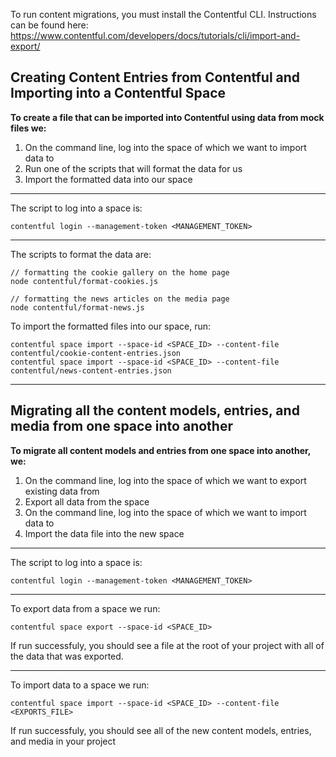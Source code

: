 To run content migrations, you must install the Contentful CLI.
Instructions can be found here: https://www.contentful.com/developers/docs/tutorials/cli/import-and-export/

<h2>Creating Content Entries from Contentful and Importing into a Contentful Space</h2>

<b>To create a file that can be imported into Contentful using data from mock files we:</b>

<ol>
    <li>On the command line, log into the space of which we want to import data to </li>
    <li>Run one of the scripts that will format the data for us</li>
    <li>Import the formatted data into our space</li>
</ol>

---

The script to log into a space is:

```
contentful login --management-token <MANAGEMENT_TOKEN>
```

---

The scripts to format the data are:

```
// formatting the cookie gallery on the home page
node contentful/format-cookies.js

// formatting the news articles on the media page
node contentful/format-news.js
```

To import the formatted files into our space, run:

```
contentful space import --space-id <SPACE_ID> --content-file contentful/cookie-content-entries.json
contentful space import --space-id <SPACE_ID> --content-file contentful/news-content-entries.json
```

---

<h2>Migrating all the content models, entries, and media from one space into another</h2>

<b>To migrate all content models and entries from one space into another, we:</b>

<ol>
    <li>On the command line, log into the space of which we want to export existing data from</li>
    <li>Export all data from the space</li>
    <li>On the command line, log into the space of which we want to import data to</li>
    <li>Import the data file into the new space</li>
</ol>

---

The script to log into a space is:

```
contentful login --management-token <MANAGEMENT_TOKEN>
```

---

To export data from a space we run:

```
contentful space export --space-id <SPACE_ID>
```

If run successfuly, you should see a file at the root of your project with all of the data that was exported.

---

To import data to a space we run:

```
contentful space import --space-id <SPACE_ID> --content-file <EXPORTS_FILE>
```

If run successfuly, you should see all of the new content models, entries, and media in your project
